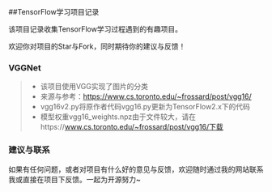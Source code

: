 ##TensorFlow学习项目记录

该项目记录收集TensorFlow学习过程遇到的有趣项目。

欢迎你对项目的Star与Fork，同时期待你的建议与反馈！

### VGGNet
> + 该项目使用VGG实现了图片的分类
> + 来源与参考：https://www.cs.toronto.edu/~frossard/post/vgg16/
> + vgg16v2.py将原作者代码vgg16.py更新为TensorFlow2.x下的代码
> + 模型权重vgg16_weights.npz由于文件较大，请在https://www.cs.toronto.edu/~frossard/post/vgg16/下载


### 建议与联系

如果有任何问题，或者对项目有什么好的意见与反馈，欢迎随时通过我的网站联系我或直接在项目下反馈。一起为开源努力~

